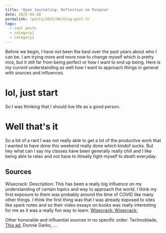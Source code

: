 ```yaml
---
title: 'Open Journaling: Reflection on Purpose'
date: 2025-04-28
permalink: /posts/2025/04/blog-post-3/
tags:
  - cool posts
  - category1
  - category2
---
```



Before we begin, I have not been the best over the past years about who I can be. I am trying more and more now to change myself which is pretty nice, but it still far from being perfect or how I want to end up being. Here is my *current* understanding as well how I want to approach things in general with sources and influences. 

lol, just start
======
So I was thinking that I should live life as a good person. 

Well that's it
======
So a bit of a rant I was not really able to get a lot of the productive work that I wanted to have done this weekend really done which kindof sucks. But hey what can I say my classes have been generally really chill and I like being able to relax and not have to litreally fight myself to death everyday. 

Sources
------
Wisecrack:
Description: This has been a really big influence on my understanding of certain topics and way to approach the world. I think my first exposure to them was probably around the time of COVID like many other things. I think the first thing was that I was already exposed to sites like spark notes and so their video essays on books was really interesting for me as it was a really fun way to learn. 
[Wisecrack: ](https://youtu.be/1AwaNW-Kwx0?si=1FFHZgLh5SbW6qpH)
[Wisecrack: ](https://youtu.be/iHT-xeU1LEk?si=N7NcO85O4UE3REwP)


Other honorable and influential sources in no specific order: Technoblade, [This ad](https://www.youtube.com/watch?v=K9vFWA1rnWc), Donnie Darko, ... 